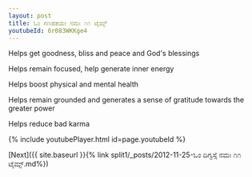 ```yaml
---
layout: post
title: ಓಂ ಗಣಪತಯೇ ನಮಃ ೧೧ ಟೈಮ್ಸ್
youtubeId: 6r083WKKge4
---
```

 
 
Helps get goodness, bliss and peace and God's blessings
 
Helps remain focused, help generate inner energy 
 
Helps boost physical and mental health 
 
Helps remain grounded and generates a sense of gratitude towards the greater power 
 
Helps reduce bad karma
 
 
 
 


{% include youtubePlayer.html id=page.youtubeId %}
 
[Next]({{ site.baseurl }}{% link  split1/_posts/2012-11-25-ಓಂ ದಿಗ್ವಸ್ಸೆ ನಮಃ ೧೧ ಟೈಮ್ಸ್.md%})
 

